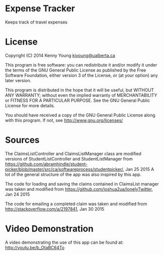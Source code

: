 Expense Tracker 
===============
Keeps track of travel expenses

License
=======
Copyright (C) 2014  Kenny Young kjyoung@ualberta.ca

This program is free software: you can redistribute it and/or modify
it under the terms of the GNU General Public License as published by
the Free Software Foundation, either version 3 of the License, or
(at your option) any later version.

This program is distributed in the hope that it will be useful,
but WITHOUT ANY WARRANTY; without even the implied warranty of
MERCHANTABILITY or FITNESS FOR A PARTICULAR PURPOSE.  See the
GNU General Public License for more details.

You should have received a copy of the GNU General Public License
along with this program.  If not, see <http://www.gnu.org/licenses/>

Sources
=======
The ClaimsListController and ClaimsListManager class are modified versions of StudentListController and StudentListManager from https://github.com/abramhindle/student-picker/blob/master/src/ca/softwareprocess/studentpicker/, Jan 25 2015
A lot of the general structure of the app was also inspired by this app.

The code for loading and saving the claims contained in ClaimsList manager was taken and modified from https://github.com/joshua2ua/lonelyTwitter, Jan 24 2015

The code for emailing a completed claim was taken and modified from http://stackoverflow.com/a/2197841, Jan 30 2015

Video Demonstration
===================
A video demonstrating the use of this app can be found at: http://youtu.be/b_OtaBC64To
